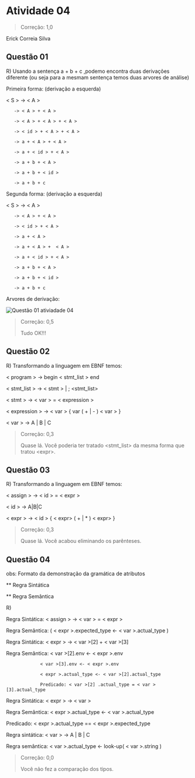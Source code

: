 # Atividade 04

> Correção: 1,0

Erick Correia Silva

## Questão 01


R) Usando a sentença a + b + c ,podemo encontra duas derivações diferente (ou seja para a mesmam sentença temos duas arvores de análise)

Primeira forma: (derivação a esquerda)

 < S > -> < A >
        
       -> < A > + < A >
       
       -> < A > + < A > + < A >
       
       -> < id > + < A > + < A >
       
       -> a + < A > + < A >
       
       -> a + < id > + < A >
       
       -> a + b + < A >
       
       -> a + b + < id >
       
       -> a + b + c
       
Segunda forma: (derivação a esquerda)

 < S > -> < A >
        
       -> < A > + < A >
       
       -> < id > + < A >
       
       -> a + < A >
       
       -> a + < A > +  < A >
       
       -> a + < id > + < A >
       
       -> a + b + < A >
       
       -> a + b + < id >
       
       -> a + b + c
       
Arvores de derivação: 

![Questão 01 ativiadade 04 ](https://user-images.githubusercontent.com/39568346/139163505-4afa0f89-57e4-43c3-afa0-eb24f08a5a18.png)

> Correção: 0,5
> 
> Tudo OK!!!

## Questão 02

R) Transformando a linguagem em EBNF temos:

< program > -> begin  < stmt_list >  end

< stmt_list > -> < stmt >  | <stmt> ; <stmt_list>  

< stmt > -> < var > = < expression >
 
< expression > -> < var > {  var ( + | - ) < var > }
 
< var > -> A | B | C 

> Correção: 0,3
>
> Quase lá. Você poderia ter tratado \<stmt_list\> da mesma forma que tratou \<expr\>.
 
 
## Questão 03

R) Transformando a linguagem em EBNF temos:

< assign > -> < id > = < expr > 
 
< id > -> A|B|C
 
< expr > -> < id > { < expr> ( + | * ) < expr> }

> Correção: 0,3
>
> Quase lá. Você acabou eliminando os parênteses.
 
## Questão 04
 
obs: Formato da demonstração da gramática de atributos 
 
 ** Regra Sintática
 
 ** Regra Semântica
 
 R)
 
Regra Sintática: < assign > -> < var > = < expr > 

Regra Semântica:  ( < expr >.expected_type <- < var >.actual_type )
 
Regra Sintática: < expr > -> < var >[2] + < var >[3]
 
Regra Semântica: < var >[2].env <- < expr >.env
      
                 < var >[3].env <- < expr >.env
                 
                 < expr >.actual_type <- < var >[2].actual_type
                  
                 Predicado: < var >[2] .actual_type = < var >[3].actual_type
                  
Regra Sintática: < expr > -> < var >
                  
Regra Semântica: < expr >.actual_type <- < var >.actual_type
                  
Predicado: < expr >.actual_type == < expr >.expected_type
                  
Regra sintática: < var > -> A | B | C 
                  
Regra semântica: < var >.actual_type <- look-up( < var >.string )

> Correção: 0,0
>
> Você não fez a comparação dos tipos.
              
                  

 
 


